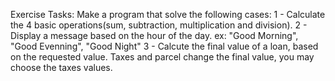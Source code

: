 Exercise Tasks:
Make a program that solve the following cases:
1 - Calculate the 4 basic operations(sum, subtraction, multiplication and division).
2 - Display a message based on the hour of the day.
ex: "Good Morning", "Good Evenning", "Good Night"
3 - Calcute the final value of a loan, based on the requested value.
Taxes and parcel change the final value, you may choose the taxes values.
